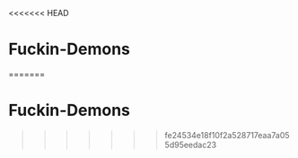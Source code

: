 <<<<<<< HEAD
# Fuckin-Demons
=======
# Fuckin-Demons
>>>>>>> fe24534e18f10f2a528717eaa7a055d95eedac23
